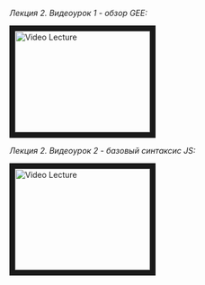 _Лекция 2. Видеоурок 1 - обзор GEE:_

<a href="http://www.youtube.com/watch?feature=player_embedded&v=sJpvz73OG_E
" target="_blank"><img src="http://img.youtube.com/vi/sJpvz73OG_E/0.jpg" 
alt="Video Lecture" width="240" height="180" border="10" /></a>

_Лекция 2. Видеоурок 2 - базовый синтаксис JS:_

<a href="http://www.youtube.com/watch?feature=player_embedded&v=8_qXYQlA4RU
" target="_blank"><img src="http://img.youtube.com/vi/8_qXYQlA4RU/0.jpg" 
alt="Video Lecture" width="240" height="180" border="10" /></a>

